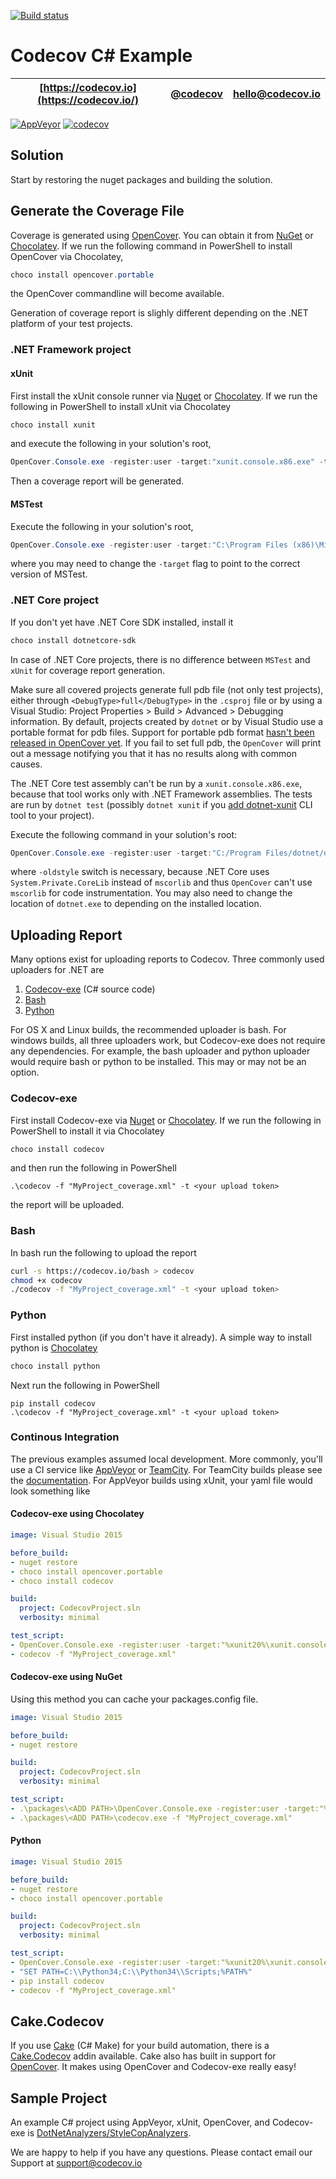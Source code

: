 [![Build status](https://ci.appveyor.com/api/projects/status/fmvdi88wdqm30r7o/branch/master?svg=true)](https://ci.appveyor.com/project/rafae11/example-csharp-master/branch/master)

# Codecov C# Example

| [https://codecov.io](https://codecov.io/) | [@codecov](https://twitter.com/codecov) | [hello@codecov.io](mailto:hello@codecov.io) |
| ----------------------- | ------------- | --------------------- |

[![AppVeyor](https://img.shields.io/appveyor/ci/stevepeak/example-csharp.svg)](https://ci.appveyor.com/project/stevepeak/example-csharp/branch/master)
[![codecov](https://codecov.io/gh/codecov/example-csharp/branch/master/graph/badge.svg)](https://codecov.io/gh/codecov/example-csharp)

## Solution

Start by restoring the nuget packages and building the solution.

## Generate the Coverage File

Coverage is generated using [OpenCover](https://github.com/OpenCover/opencover). You can obtain it from [NuGet](https://www.nuget.org/packages/opencover) or [Chocolatey](https://chocolatey.org/packages/opencover.portable). If we run the following command in PowerShell to install OpenCover via Chocolatey, 

```powershell
choco install opencover.portable
```

the OpenCover commandline will become available.

Generation of coverage report is slighly different depending on the .NET platform of your test projects.

### .NET Framework project

#### xUnit

First install the xUnit console runner via [Nuget](https://www.nuget.org/packages/xunit.runner.console/2.3.0-beta1-build3642) or [Chocolatey](https://chocolatey.org/packages/XUnit). If we run the following in PowerShell to install xUnit via Chocolatey

```powershell
choco install xunit
```

and execute the following in your solution's root,

```powershell
OpenCover.Console.exe -register:user -target:"xunit.console.x86.exe" -targetargs:".\MyUnitTests\bin\Debug\MyUnitTests.dll -noshadow" -filter:"+[UnitTestTargetProject*]* -[MyUnitTests*]*" -output:".\MyProject_coverage.xml"
```

Then a coverage report will be generated.

#### MSTest

Execute the following in your solution's root,

```powershell
OpenCover.Console.exe -register:user -target:"C:\Program Files (x86)\Microsoft Visual Studio 14.0\Common7\IDE\MSTest.exe" -targetargs:"/testcontainer:"".\MyUnitTests\bin\Debug\MyUnitTests.dll" -filter:"+[UnitTestTargetProject*]* -[MyUnitTests*]*" -output:".\MyProject_coverage.xml"
```

where you may need to change the `-target` flag to point to the correct version of MSTest.


### .NET Core project

If you don't yet have .NET Core SDK installed, install it

```powershell
choco install dotnetcore-sdk
```

In case of .NET Core projects, there is no difference between `MSTest` and `xUnit` for coverage report generation.

Make sure all covered projects generate full pdb file (not only test projects), either through `<DebugType>full</DebugType>` in the `.csproj` file or by using a Visual Studio: Project Properties > Build > Advanced > Debugging information. By default, projects created by `dotnet` or by Visual Studio use a portable format for pdb files. Support for portable pdb format [hasn't been released in OpenCover yet](https://github.com/OpenCover/opencover/issues/610). If you fail to set full pdb, the `OpenCover` will print out a message notifying you that it has no results along with common causes.

The .NET Core test assembly can't be run by a `xunit.console.x86.exe`, because that tool works only with .NET Framework assemblies. The tests are run by `dotnet test` (possibly `dotnet xunit` if you [add dotnet-xunit](https://xunit.github.io/docs/getting-started-dotnet-core.html#create-project) CLI tool to your project).

Execute the following command in your solution's root:

```powershell
OpenCover.Console.exe -register:user -target:"C:/Program Files/dotnet/dotnet.exe" -targetargs:test -filter:"+[UnitTestTargetProject*]* -[MyUnitTests*]*" -output:".\MyProject_coverage.xml" -oldstyle
```

where `-oldstyle` switch is necessary, because .NET Core uses `System.Private.CoreLib` instead of `mscorlib` and thus `OpenCover` can't use  `mscorlib` for code instrumentation. You may also need to change the location of `dotnet.exe` to depending on the installed location.

## Uploading Report

Many options exist for uploading reports to Codecov. Three commonly used uploaders for .NET are

1. [Codecov-exe](https://github.com/codecov/codecov-exe) (C# source code)
2. [Bash](https://github.com/codecov/codecov-bash)
3. [Python](https://github.com/codecov/codecov-python)

For OS X and Linux builds, the recommended uploader is bash. For windows builds, all three uploaders work, but Codecov-exe does not require any dependencies. For example, the bash uploader and python uploader would require bash or python to be installed. This may or may not be an option.

### Codecov-exe

First install Codecov-exe via [Nuget](https://www.nuget.org/packages/Codecov/) or [Chocolatey](https://chocolatey.org/packages/codecov). If we run the following in PowerShell to install it via Chocolatey

```powershell
choco install codecov
```

and then run the following in PowerShell

```
.\codecov -f "MyProject_coverage.xml" -t <your upload token>
```

the report will be uploaded.

### Bash

In bash run the following to upload the report

```bash
curl -s https://codecov.io/bash > codecov
chmod +x codecov
./codecov -f "MyProject_coverage.xml" -t <your upload token>
```

### Python
 
First installed python (if you don't have it already). A simple way to install python is [Chocolatey](https://chocolatey.org/packages/python)

```powershell
choco install python
```

Next run the following in PowerShell

```
pip install codecov
.\codecov -f "MyProject_coverage.xml" -t <your upload token>
```

### Continous Integration

The previous examples assumed local development. More commonly, you'll use a CI service like [AppVeyor](https://www.appveyor.com/) or [TeamCity](https://www.jetbrains.com/teamcity/). For TeamCity builds please see the [documentation](https://github.com/codecov/codecov-exe#teamcity). For AppVeyor builds using xUnit, your yaml file would look something like

#### Codecov-exe using Chocolatey

```yaml
image: Visual Studio 2015

before_build:
- nuget restore
- choco install opencover.portable
- choco install codecov

build:
  project: CodecovProject.sln
  verbosity: minimal

test_script:
- OpenCover.Console.exe -register:user -target:"%xunit20%\xunit.console.x86.exe" -targetargs:".\MyUnitTests\bin\Debug\MyUnitTests.dll -noshadow" -filter:"+[UnitTestTargetProject*]* -[MyUnitTests*]*" -output:".\MyProject_coverage.xml"
- codecov -f "MyProject_coverage.xml"
```

#### Codecov-exe using NuGet

Using this method you can cache your packages.config file.

```yaml
image: Visual Studio 2015

before_build:
- nuget restore

build:
  project: CodecovProject.sln
  verbosity: minimal

test_script:
- .\packages\<ADD PATH>\OpenCover.Console.exe -register:user -target:"%xunit20%\xunit.console.x86.exe" -targetargs:".\MyUnitTests\bin\Debug\MyUnitTests.dll -noshadow" -filter:"+[UnitTestTargetProject*]* -[MyUnitTests*]*" -output:".\MyProject_coverage.xml"
- .\packages\<ADD PATH>\codecov.exe -f "MyProject_coverage.xml"
```

#### Python

```yaml
image: Visual Studio 2015

before_build:
- nuget restore
- choco install opencover.portable

build:
  project: CodecovProject.sln
  verbosity: minimal

test_script:
- OpenCover.Console.exe -register:user -target:"%xunit20%\xunit.console.x86.exe" -targetargs:".\MyUnitTests\bin\Debug\MyUnitTests.dll -noshadow" -filter:"+[UnitTestTargetProject*]* -[MyUnitTests*]*" -output:".\MyProject_coverage.xml"
- "SET PATH=C:\\Python34;C:\\Python34\\Scripts;%PATH%"
- pip install codecov
- codecov -f "MyProject_coverage.xml"
```

## Cake.Codecov

If you use [Cake](http://cakebuild.net/) (C# Make) for your build automation, there is a [Cake.Codecov](http://cakebuild.net/dsl/codecov/) addin available. Cake also has built in support for [OpenCover](http://cakebuild.net/dsl/opencover/). It makes using OpenCover and Codecov-exe really easy!

## Sample Project

An example C# project using AppVeyor, xUnit, OpenCover, and Codecov-exe is [DotNetAnalyzers/StyleCopAnalyzers](https://github.com/DotNetAnalyzers/StyleCopAnalyzers).

We are happy to help if you have any questions. Please contact email our Support at [support@codecov.io](mailto:support@codecov.io)
